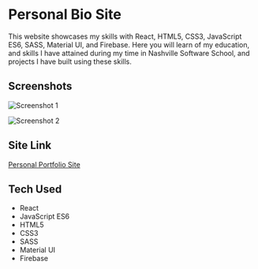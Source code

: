# Personal Bio Site
This website showcases my skills with React, HTML5, CSS3, JavaScript ES6, SASS, Material UI, and Firebase. Here you will learn of my education, and skills I have attained during my time in Nashville Software School, and projects I have built using these skills.

## Screenshots
![Screenshot 1]()

![Screenshot 2]()

## Site Link
[Personal Portfolio Site]()

## Tech Used
* React
* JavaScript ES6
* HTML5
* CSS3
* SASS
* Material UI
* Firebase
